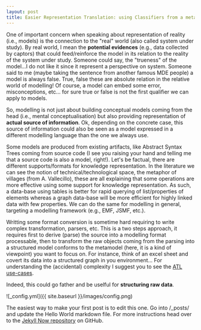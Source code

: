```yaml
---
layout: post
title: Easier Representation Translation: using Classifiers from a metamodel!
---
```


One of important concern when speaking about representation of reality (i.e., models) is the connection to the "real" world (also called system under study).  By real world, I mean the **potential evidences** (e.g., data collected by captors) that could feed/reinforce the model in its relation to the reality of the system under study. Someone could say, the "trueness" of the model...I do not like it since it represent a perspective on system. Someone said to me (maybe taking the sentence from another famous MDE people) a model is always false. True, false these are absolute relation in the relative world of modelling! Of course, a model can embed some error, misconceptions, etc... for sure true or false is not the first qualifier we can apply to models. 

So, modelling is not just about building conceptual models coming from the head (i.e., mental conceptualisation) but also providing representation of **actual source of information**. Ok, depending on the concrete case, this source of information could also be seen as a model expressed in a different modelling language than the one we always use.

Some models are produced from existing artifacts, like Abstract Syntax Trees coming from source code (I see you raising your hand and telling me that a source code is also a model, right!). Let's be factual, there are different supports/formats for knowledge representation. In the literature we can see the notion of technical/technological space, the metaphor of villages (from A. Vallecillo), these are all explaining that some operations are more effective using some support for knowledge representation. As such, a data-base using tables is better for rapid querying of list/properties of elements whereas a graph data-base will be more efficient for highly linked data with few properties. 
We can do the same for modelling in general, targeting a modelling framework (e.g., EMF, JSMF, etc.).

Writting some format conversion is sometime hard requiring to write complex transformation, parsers, etc. This is a two steps approach, it requires first to derive (parse) the source into a modelling format processable, then to transform the raw objects coming from the parsing into a structured model conforms to the metamodel (here, it is a kind of viewpoint) you want to focus on. For instance, think of an excel sheet and covert its data into a structured graph in you environment... For understanding the (accidental) complexity I suggest you to see the [ATL use-cases](https://www.eclipse.org/atl/usecases/SoftwareQualityControlToolsInteroperability/).



Indeed, this could go father and be uselful for **structuring raw data**.

![_config.yml]({{ site.baseurl }}/images/config.png)

The easiest way to make your first post is to edit this one. Go into /_posts/ and update the Hello World markdown file. For more instructions head over to the [Jekyll Now repository](https://github.com/barryclark/jekyll-now) on GitHub.
